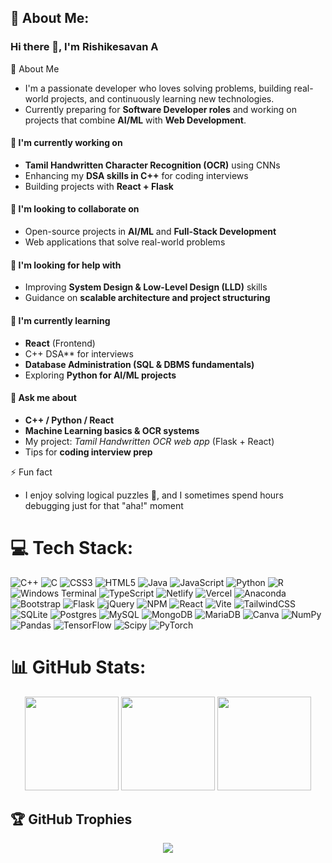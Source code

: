 ## 💫 About Me:
### Hi there 👋, I'm Rishikesavan A<br>
🚀 About Me
- I'm a passionate developer who loves solving problems, building real-world projects, and continuously learning new technologies.
- Currently preparing for **Software Developer roles** and working on projects that combine **AI/ML** with **Web Development**.

#### 🔭 I'm currently working on
- **Tamil Handwritten Character Recognition (OCR)** using CNNs
- Enhancing my **DSA skills in C++** for coding interviews
- Building projects with **React + Flask**
#### 👯 I'm looking to collaborate on
- Open-source projects in **AI/ML** and **Full-Stack Development**
- Web applications that solve real-world problems
#### 🤝 I'm looking for help with
- Improving **System Design & Low-Level Design (LLD)** skills
- Guidance on **scalable architecture and project structuring**  

#### 🌱 I'm currently learning
- **React** (Frontend)
- C++ DSA** for interviews
- **Database Administration (SQL & DBMS fundamentals)**
- Exploring **Python for AI/ML projects** 

#### 💬 Ask me about
- **C++ / Python / React**
- **Machine Learning basics & OCR systems**
- My project: *Tamil Handwritten OCR web app* (Flask + React)
- Tips for **coding interview prep**  

⚡ Fun fact
- I enjoy solving logical puzzles 🧩, and I sometimes spend hours debugging just for that "aha!" moment


# 💻 Tech Stack:
![C++](https://img.shields.io/badge/c++-%2300599C.svg?style=flat-square&logo=c%2B%2B&logoColor=white) ![C](https://img.shields.io/badge/c-%2300599C.svg?style=flat-square&logo=c&logoColor=white) ![CSS3](https://img.shields.io/badge/css3-%231572B6.svg?style=flat-square&logo=css3&logoColor=white) ![HTML5](https://img.shields.io/badge/html5-%23E34F26.svg?style=flat-square&logo=html5&logoColor=white) ![Java](https://img.shields.io/badge/java-%23ED8B00.svg?style=flat-square&logo=openjdk&logoColor=white) ![JavaScript](https://img.shields.io/badge/javascript-%23323330.svg?style=flat-square&logo=javascript&logoColor=%23F7DF1E) ![Python](https://img.shields.io/badge/python-3670A0?style=flat-square&logo=python&logoColor=ffdd54) ![R](https://img.shields.io/badge/r-%23276DC3.svg?style=flat-square&logo=r&logoColor=white) ![Windows Terminal](https://img.shields.io/badge/Windows%20Terminal-%234D4D4D.svg?style=flat-square&logo=windows-terminal&logoColor=white) ![TypeScript](https://img.shields.io/badge/typescript-%23007ACC.svg?style=flat-square&logo=typescript&logoColor=white) ![Netlify](https://img.shields.io/badge/netlify-%23000000.svg?style=flat-square&logo=netlify&logoColor=#00C7B7) ![Vercel](https://img.shields.io/badge/vercel-%23000000.svg?style=flat-square&logo=vercel&logoColor=white) ![Anaconda](https://img.shields.io/badge/Anaconda-%2344A833.svg?style=flat-square&logo=anaconda&logoColor=white) ![Bootstrap](https://img.shields.io/badge/bootstrap-%238511FA.svg?style=flat-square&logo=bootstrap&logoColor=white) ![Flask](https://img.shields.io/badge/flask-%23000.svg?style=flat-square&logo=flask&logoColor=white) ![jQuery](https://img.shields.io/badge/jquery-%230769AD.svg?style=flat-square&logo=jquery&logoColor=white) ![NPM](https://img.shields.io/badge/NPM-%23CB3837.svg?style=flat-square&logo=npm&logoColor=white) ![React](https://img.shields.io/badge/react-%2320232a.svg?style=flat-square&logo=react&logoColor=%2361DAFB) ![Vite](https://img.shields.io/badge/vite-%23646CFF.svg?style=flat-square&logo=vite&logoColor=white) ![TailwindCSS](https://img.shields.io/badge/tailwindcss-%2338B2AC.svg?style=flat-square&logo=tailwind-css&logoColor=white) ![SQLite](https://img.shields.io/badge/sqlite-%2307405e.svg?style=flat-square&logo=sqlite&logoColor=white) ![Postgres](https://img.shields.io/badge/postgres-%23316192.svg?style=flat-square&logo=postgresql&logoColor=white) ![MySQL](https://img.shields.io/badge/mysql-4479A1.svg?style=flat-square&logo=mysql&logoColor=white) ![MongoDB](https://img.shields.io/badge/MongoDB-%234ea94b.svg?style=flat-square&logo=mongodb&logoColor=white) ![MariaDB](https://img.shields.io/badge/MariaDB-003545?style=flat-square&logo=mariadb&logoColor=white) ![Canva](https://img.shields.io/badge/Canva-%2300C4CC.svg?style=flat-square&logo=Canva&logoColor=white) ![NumPy](https://img.shields.io/badge/numpy-%23013243.svg?style=flat-square&logo=numpy&logoColor=white) ![Pandas](https://img.shields.io/badge/pandas-%23150458.svg?style=flat-square&logo=pandas&logoColor=white) ![TensorFlow](https://img.shields.io/badge/TensorFlow-%23FF6F00.svg?style=flat-square&logo=TensorFlow&logoColor=white) ![Scipy](https://img.shields.io/badge/SciPy-%230C55A5.svg?style=flat-square&logo=scipy&logoColor=%white) ![PyTorch](https://img.shields.io/badge/PyTorch-%23EE4C2C.svg?style=flat-square&logo=PyTorch&logoColor=white)
# 📊 GitHub Stats:
<div align="center">

<img src="https://github-readme-stats.vercel.app/api?username=rishikesavan1&theme=dark&hide_border=false&include_all_commits=false&count_private=false" height="150" />
<img src="https://nirzak-streak-stats.vercel.app/?user=rishikesavan1&theme=dark&hide_border=false" height="150" />
<img src="https://github-readme-stats.vercel.app/api/top-langs/?username=rishikesavan1&theme=dark&hide_border=false&include_all_commits=false&count_private=false&layout=compact" height="150" />
</div>

## 🏆 GitHub Trophies
<div align="center">
<img src="https://github-profile-trophy.vercel.app/?username=rishikesavan1&theme=dark&no-frame=false&no-bg=false&margin-w=4" />
</div>

